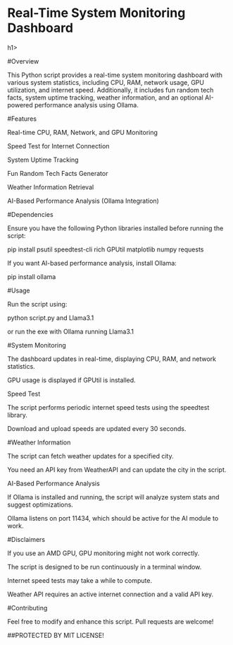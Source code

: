 <h1>Real-Time System Monitoring Dashboard</h1>h1>

#Overview

This Python script provides a real-time system monitoring dashboard with various system statistics, including CPU, RAM, network usage, GPU utilization, and internet speed. Additionally, it includes fun random tech facts, system uptime tracking, weather information, and an optional AI-powered performance analysis using Ollama.

#Features

Real-time CPU, RAM, Network, and GPU Monitoring

Speed Test for Internet Connection

System Uptime Tracking

Fun Random Tech Facts Generator

Weather Information Retrieval

AI-Based Performance Analysis (Ollama Integration)

#Dependencies

Ensure you have the following Python libraries installed before running the script:

pip install psutil speedtest-cli rich GPUtil matplotlib numpy requests

If you want AI-based performance analysis, install Ollama:

pip install ollama

#Usage

Run the script using:

python script.py and Llama3.1

or run the exe with Ollama running Llama3.1

#System Monitoring

The dashboard updates in real-time, displaying CPU, RAM, and network statistics.

GPU usage is displayed if GPUtil is installed.

Speed Test

The script performs periodic internet speed tests using the speedtest library.

Download and upload speeds are updated every 30 seconds.

#Weather Information

The script can fetch weather updates for a specified city.

You need an API key from WeatherAPI and can update the city in the script.

AI-Based Performance Analysis

If Ollama is installed and running, the script will analyze system stats and suggest optimizations.

Ollama listens on port 11434, which should be active for the AI module to work.

#Disclaimers

If you use an AMD GPU, GPU monitoring might not work correctly.

The script is designed to be run continuously in a terminal window.

Internet speed tests may take a while to compute.

Weather API requires an active internet connection and a valid API key.

#Contributing

Feel free to modify and enhance this script. Pull requests are welcome!

##PROTECTED BY MIT LICENSE!
